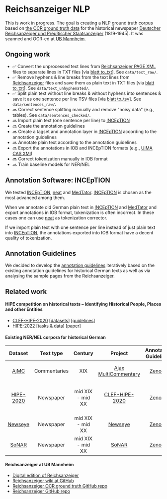 # Reichsanzeiger NLP

This is work in progress. The goal is creating a NLP ground truth corpus based on [the OCR ground truth data](https://github.com/UB-Mannheim/reichsanzeiger-gt) for the historical newspaper [Deutscher Reichsanzeiger und Preußischer Staatsanzeiger](https://de.wikipedia.org/wiki/Deutscher_Reichsanzeiger) (1819-1945). It was scanned and OCR-ed at [UB Mannheim](https://github.com/UB-Mannheim).

## Ongoing work

* :white_check_mark: Convert the unprocessed text lines from [Reichsanzeiger PAGE XML](https://github.com/UB-Mannheim/reichsanzeiger-gt/tree/main/page-xml) files to separate lines in TXT files [via [blatt to_txt](https://github.com/UB-Mannheim/blatt)]. See `data/text_raw/`.
* :white_check_mark: Remove hyphens & line breaks from the text lines from [Reichsanzeiger](https://github.com/UB-Mannheim/reichsanzeiger-gt/tree/main/page-xml) files and save them as plain text in TXT files [via [blatt to_txt](https://github.com/UB-Mannheim/blatt)]. See `data/text_unhyphenated/`.
* :white_check_mark: Split plain text without line breaks & without hyphens into sentences & save it as one sentence per line TSV files [via [blatt to_tsv](https://github.com/UB-Mannheim/blatt)]. See `data/sentences_raw/`.
* :soon: Correct sentence splitting manually and remove "noisy data" (e.g., tables). See `data/sentences_checked/`.
* :soon: Import plain text (one sentence per line) to [INCEpTION](https://inception-project.github.io)
* :soon: Create the annotation guidelines
* :soon: Create a tagset and annotation layer in [INCEpTION](https://inception-project.github.io) according to the annotation guidelines
* :soon: Annotate plain text according to the annotation guidelines
* :soon: Export the annotations in IOB and INCEpTION formats (e.g., [UIMA CAS XMI](https://inception-project.github.io/releases/24.2/docs/user-guide.html#sect_formats_uimaxmi))
* :soon: Correct tokenization manually in IOB format
* :soon: Train baseline models for NER/NEL

## Annotation Software: INCEpTION

We tested [INCEpTION](https://inception-project.github.io), [neat](https://github.com/qurator-spk/neat) and [MedTator](https://github.com/OHNLP/MedTator). [INCEpTION](https://inception-project.github.io) is chosen as the most advanced among them.

When we annotate old German plain text in  [INCEpTION](https://inception-project.github.io) and [MedTator](https://github.com/OHNLP/MedTator) and export annotations in IOB format, tokenization is often incorrect. In these cases one can use [neat](https://github.com/qurator-spk/neat) as tokenization corrector. 

If we import plain text with one sentence per line  instead of just plain text into [INCEpTION](https://inception-project.github.io), the annotations exported into IOB format have a decent quality of tokenization.

## Annotation Guidelines

We decided to develop the [annotation guidelines](https://ub-mannheim.github.io/reichsanzeiger-nlp) iteratively based on the existing annotation guidelines for historical German texts as well as via analysing the sample pages from the Reichsanzeiger.

## Related work

#### HIPE competition on historical texts – Identifying Historical People, Places and other Entities

* [CLEF-HIPE-2020](https://impresso.github.io/CLEF-HIPE-2020) [[datasets](https://github.com/impresso/CLEF-HIPE-2020/tree/master/data)] [[guidelines](https://zenodo.org/record/3677171#.Yuy2ordByqA)]
* [HIPE-2022](https://hipe-eval.github.io/HIPE-2022) [[tasks & data](https://hipe-eval.github.io/HIPE-2022/tasks)] [[paper](https://hipe-eval.github.io/HIPE-2022/assets/pdf/HIPE2022_ECIR_shortpaper_postprint.pdf)]

#### Existing NER/NEL corpora for historical German

| Dataset | Text type | Century | Project | Annotation Guidelines | Annotation Tool | Tasks | Tagset | License |
|:------:|:------:|:------:|:------:|:------:|:------:|:------:|:------:|:------:|
| [AjMC](https://github.com/hipe-eval/HIPE-2022-data/blob/main/documentation/README-ajmc.md) | Commentaries | XIX | [Ajax MultiCommentary](https://mromanello.github.io/ajax-multi-commentary) | [Zenodo](https://doi.org/10.5281/zenodo.6368101) | [INCEpTION](https://inception-project.github.io) | NER, NEL | pers, work, loc, object, date, scope | [![License: CC BY 4.0](https://img.shields.io/badge/License-CC_BY_4.0-lightgrey.svg)](https://creativecommons.org/licenses/by/4.0/) |
| [HIPE-2020](https://github.com/hipe-eval/HIPE-2022-data/blob/main/documentation/README-hipe2020.md) | Newspaper | mid XIX - mid XX | [CLEF-HIPE-2020](https://impresso.github.io/CLEF-HIPE-2020)  | [Zenodo](https://doi.org/10.5281/zenodo.3585750) | [INCEpTION](https://inception-project.github.io) | NER, NEL | pers, org, prod, time, loc  | [![License: CC BY-NC-SA 4.0](https://img.shields.io/badge/License-CC_BY--NC--SA_4.0-lightgrey.svg)](https://creativecommons.org/licenses/by-nc-sa/4.0/) |
| [Newseye](https://github.com/hipe-eval/HIPE-2022-data/blob/main/documentation/README-newseye.md) | Newspaper | mid XIX - mid XX | [Newseye](https://www.newseye.eu) | [Zenodo](https://doi.org/10.5281/zenodo.4574199) | [Transkribus](https://readcoop.eu/transkribus) | NER, NEL | PER, LOC, ORG, HumanProd | [![License: CC BY 4.0](https://img.shields.io/badge/License-CC_BY_4.0-lightgrey.svg)](https://creativecommons.org/licenses/by/4.0/) |
| [SoNAR](https://github.com/hipe-eval/HIPE-2022-data/blob/main/documentation/README-sonar.md) | Newspaper | mid XIX - mid XX | [SoNAR](https://sonar.fh-potsdam.de) | [Zenodo](https://doi.org/10.5281/zenodo.5116015) | [neat](https://github.com/qurator-spk/neat) | NER, NEL | PER, LOC, ORG | [![License: CC BY 4.0](https://img.shields.io/badge/License-CC_BY_4.0-lightgrey.svg)](https://creativecommons.org/licenses/by/4.0/) |

#### Reichsanzeiger at UB Mannheim

* [Digital edition of Reichsanzeiger](https://digi.bib.uni-mannheim.de/periodika/reichsanzeiger)
* [Reichsanzeiger wiki at GitHub](https://github.com/UB-Mannheim/Reichsanzeiger/wiki)
* [Reichsanzeiger OCR ground truth GitHub repo](https://github.com/UB-Mannheim/reichsanzeiger-gt)
* [Reichsanzeiger GitHub repo](https://github.com/UB-Mannheim/Reichsanzeiger)
